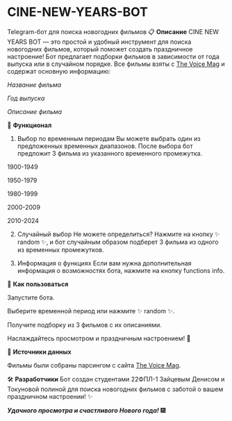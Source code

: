 # CINE-NEW-YEARS-BOT
Telegram-бот для поиска новогодних фильмов
📋 **Описание**
CINE NEW YEARS BOT — это простой и удобный инструмент для поиска новогодних фильмов, который поможет создать праздничное настроение! Бот предлагает подборки фильмов в зависимости от года выпуска или в случайном порядке. Все фильмы взяты с [The Voice Mag](https://www.thevoicemag.ru/lifestyle/films/luchshie-novogodnie-filmy/) и содержат основную информацию:

*Название фильма*

*Год выпуска*

*Описание фильма*

🚀 **Функционал**
1. Выбор по временным периодам
Вы можете выбрать один из предложенных временных диапазонов. После выбора бот предложит 3 фильма из указанного временного промежутка.

  1900-1949

  1950-1979

  1980-1999

  2000-2009

  2010-2024

2. Случайный выбор
Не можете определиться? Нажмите на кнопку ✨ random ✨, и бот случайным образом подберет 3 фильма из одного из временных промежутков.

3. Информация о функциях
Если вам нужна дополнительная информация о возможностях бота, нажмите на кнопку functions info.

🔧 **Как пользоваться**

Запустите бота.

Выберите временной период или нажмите ✨ random ✨.

Получите подборку из 3 фильмов с их описаниями.

Наслаждайтесь просмотром и праздничным настроением! 🎄

💾 **Источники данных**

Фильмы были собраны парсингом с сайта [The Voice Mag](https://www.thevoicemag.ru/lifestyle/films/luchshie-novogodnie-filmy/).

🛠 **Разработчики**
Бот создан студентами 22ФПЛ-1 Зайцевым Денисом и Токуновой полиной для поиска новогодних фильмов с заботой о вашем праздничном настроении! ✨

***Удачного просмотра и счастливого Нового года!*** 🎆
